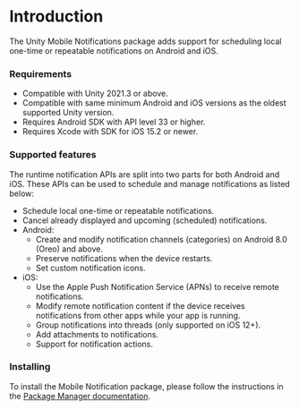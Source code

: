 # Introduction

The Unity Mobile Notifications package adds support for scheduling local one-time or repeatable notifications on Android and iOS.

### Requirements

- Compatible with Unity 2021.3 or above.
- Compatible with same minimum Android and iOS versions as the oldest supported Unity version.
- Requires Android SDK with API level 33 or higher.
- Requires Xcode with SDK for iOS 15.2 or newer.

### Supported features

The runtime notification APIs are split into two parts for both Android and iOS. These APIs can be used to schedule and manage notifications as listed below:

*   Schedule local one-time or repeatable notifications.
*   Cancel already displayed and upcoming (scheduled) notifications.
*   Android:
    *   Create and modify notification channels (categories) on Android 8.0 (Oreo) and above.
    *   Preserve notifications when the device restarts.
    *   Set custom notification icons.
*   iOS:
    *   Use the Apple Push Notification Service (APNs) to receive remote notifications.
    *   Modify remote notification content if the device receives notifications from other apps while your app is running.
    *   Group notifications into threads (only supported on iOS 12+).
    *   Add attachments to notifications.
    *   Support for notification actions.

### Installing
To install the Mobile Notification package, please follow the instructions in the [Package Manager documentation](https://docs.unity3d.com/Packages/com.unity.package-manager-ui@latest/index.html).

